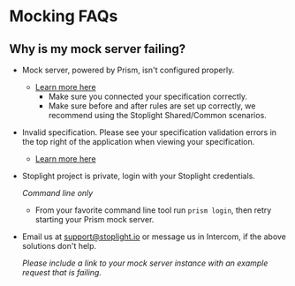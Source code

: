 # Mocking FAQs

## Why is my mock server failing?

- Mock server, powered by Prism, isn't configured properly.
  - [Learn more here](/mocking/introduction)
    - Make sure you connected your specification correctly.
    - Make sure before and after rules are set up correctly, we recommend using the Stoplight Shared/Common scenarios.

- Invalid specification. Please see your specification validation errors in the top right of the application when viewing your specification.
  - [Learn more here](/modeling/modeling-with-openapi/validating-your-api-spec)

- Stoplight project is private, login with your Stoplight credentials.

  *Command line only*

  - From your favorite command line tool run `prism login`, then retry starting your Prism mock server.

- Email us at [support@stoplight.io](mailto:support@stoplight.io) or message us in Intercom, if the above solutions don't help.

  *Please include a link to your mock server instance with an example request that is failing.*
